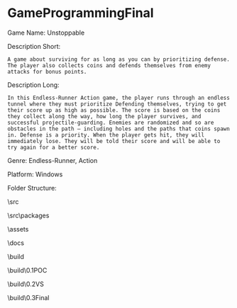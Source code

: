 # GameProgrammingFinal

Game Name: Unstoppable

Description Short: 

	A game about surviving for as long as you can by prioritizing defense. The player also collects coins and defends themselves from enemy attacks for bonus points.

Description Long: 

	In this Endless-Runner Action game, the player runs through an endless tunnel where they must prioritize Defending themselves, trying to get their score up as high as possible. The score is based on the coins they collect along the way, how long the player survives, and successful projectile-guarding. Enemies are randomized and so are obstacles in the path – including holes and the paths that coins spawn in. Defense is a priority. When the player gets hit, they will immediately lose. They will be told their score and will be able to try again for a better score.
	
Genre: Endless-Runner, Action

Platform: Windows


Folder Structure:

\src

\src\packages

\assets

\docs

\build

\build\0.1POC

\build\0.2VS

\build\0.3Final
